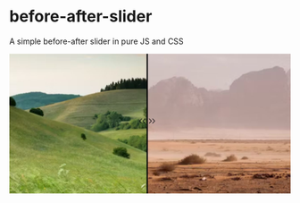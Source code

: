 # before-after-slider
A simple before-after slider in pure JS and CSS

![Before-After Slider](https://github.com/eve-at/before-after-slider/blob/master/img/before-after-slider.jpg?raw=true)
